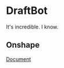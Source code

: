 # DraftBot

It's incredible. I know.

## Onshape

[Document](https://cad.onshape.com/documents/e818d13fe6334082c0f4ca14/w/17ea172bdab248dade8b3066/e/9bd87a3f9eaf12e231b088c0?renderMode=0&uiState=66ad7fb1c1f1e965a7637b9b)
